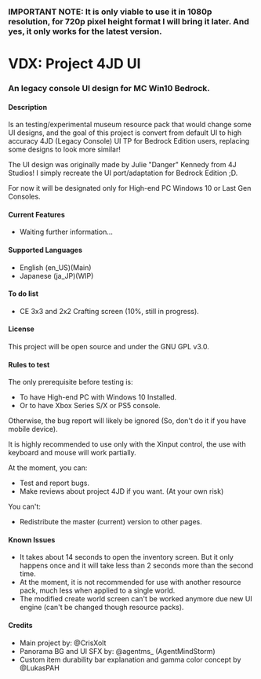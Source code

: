 ### IMPORTANT NOTE: It is only viable to use it in 1080p resolution, for 720p pixel height format I will bring it later. And yes, it only works for the latest version.

# VDX: Project 4JD UI

### An legacy console UI design for MC Win10 Bedrock.

#### Description ####

Is an testing/experimental museum resource pack that would change some UI designs, and the goal of this project is convert from default UI to high accuracy 4JD (Legacy Console) UI TP for Bedrock Edition users, replacing some designs to look more similar!

The UI design was originally made by Julie "Danger" Kennedy from 4J Studios! I simply recreate the UI port/adaptation for Bedrock Edition ;D.

For now it will be designated only for High-end PC Windows 10 or Last Gen Consoles.

#### Current Features ####

- Waiting further information...

#### Supported Languages ####

- English (en_US)(Main)
- Japanese (ja_JP)(WIP)

#### To do list ####

- CE 3x3 and 2x2 Crafting screen (10%, still in progress).

#### License ####

This project will be open source and under the GNU GPL v3.0.

#### Rules to test ####

The only prerequisite before testing is:
- To have High-end PC with Windows 10 Installed.
- Or to have Xbox Series S/X or PS5 console.

Otherwise, the bug report will likely be ignored (So, don't do it if you have mobile device).

It is highly recommended to use only with the Xinput control, the use with keyboard and mouse will work partially.

At the moment, you can:
- Test and report bugs.
- Make reviews about project 4JD if you want. (At your own risk)

You can't:
- Redistribute the master (current) version to other pages.

#### Known Issues ####

- It takes about 14 seconds to open the inventory screen. But it only happens once and it will take less than 2 seconds more than the second time.
- At the moment, it is not recommended for use with another resource pack, much less when applied to a single world.
- The modified create world screen can't be worked anymore due new UI engine (can't be changed though resource packs).

#### Credits ####

- Main project by: @CrisXolt
- Panorama BG and UI SFX by: @agentms_ (AgentMindStorm)
- Custom item durability bar explanation and gamma color concept by @LukasPAH
